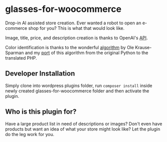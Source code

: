 # glasses-for-woocommerce
Drop-in AI assisted store creation. Ever wanted a robot to open an e-commerce shop for you? This is what that would look like.

Image, title, price, and description creation is thanks to OpenAI's [API](https://openai.com/blog/openai-api).

Color identification is thanks to the wonderful [algorithm](https://github.com/pixelogik/ColorCube) by Ole Krause-Sparman and my [port](https://github.com/Mauricio-Urrego/colorcube-php) of this algorithm from the original Python to the translated PHP.

## Developer Installation
Simply clone into wordpress plugins folder, run ```composer install``` inside newly created glasses-for-woocommerce folder and then activate the plugin.

## Who is this plugin for?
Have a large product list in need of descriptions or images? Don't even have products but want an idea of what your store might look like? Let the plugin do the leg work for you.
